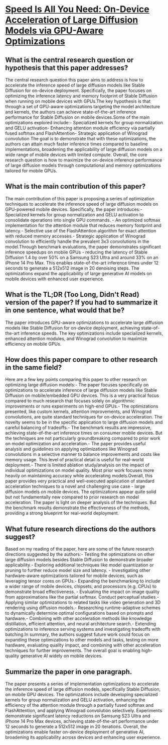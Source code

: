 # [Speed Is All You Need: On-Device Acceleration of Large Diffusion Models   via GPU-Aware Optimizations](https://arxiv.org/abs/2304.11267)

## What is the central research question or hypothesis that this paper addresses?

The central research question this paper aims to address is how to accelerate the inference speed of large diffusion models like Stable Diffusion for on-device deployment. Specifically, the paper focuses on optimizing the inference latency and memory footprint of Stable Diffusion when running on mobile devices with GPUs.The key hypothesis is that through a set of GPU-aware optimizations targeting the model architecture and kernels, the authors can achieve state-of-the-art inference performance for Stable Diffusion on mobile devices.Some of the main optimizations explored include:- Specialized kernels for group normalization and GELU activation- Enhancing attention module efficiency via partially fused softmax and FlashAttention- Strategic application of Winograd convolution The goal is to demonstrate that with these optimizations, the authors can attain much faster inference times compared to baseline implementations, broadening the applicability of large diffusion models on a wide range of mobile devices with limited compute. Overall, the core research question is how to maximize the on-device inference performance of large diffusion models through computational and memory optimizations tailored for mobile GPUs.


## What is the main contribution of this paper?

The main contribution of this paper is proposing a series of optimization techniques to accelerate the inference speed of large diffusion models on GPU-powered mobile devices. Specifically, the paper introduces:- Specialized kernels for group normalization and GELU activation to consolidate operations into single GPU commands. - An optimized softmax implementation for the attention module that reduces memory footprint and latency.- Selective use of the FlashAttention algorithm for exact attention with reduced memory accesses.- Strategic application of Winograd convolution to efficiently handle the prevalent 3x3 convolutions in the model.Through benchmark evaluations, the paper demonstrates significant inference speedups on mobile GPUs - reducing the latency of Stable Diffusion 1.4 by over 50% on a Samsung S23 Ultra and around 33% on an iPhone 14 Pro Max. This enables state-of-the-art inference times under 12 seconds to generate a 512x512 image in 20 denoising steps. The optimizations expand the applicability of large generative AI models on mobile devices with enhanced user experience.


## What is the TL;DR (Too Long, Didn't Read) version of the paper? If you had to summarize it in one sentence, what would that be?

The paper introduces GPU-aware optimizations to accelerate large diffusion models like Stable Diffusion for on-device deployment, achieving state-of-the-art inference speeds. The key optimizations include specialized kernels, enhanced attention modules, and Winograd convolution to maximize efficiency on mobile GPUs.


## How does this paper compare to other research in the same field?

Here are a few key points comparing this paper to other research on optimizing large diffusion models:- The paper focuses specifically on optimizations to accelerate inference of large diffusion models like Stable Diffusion on mobile/embedded GPU devices. This is a very practical focus compared to much research that focuses solely on algorithmic improvements or runs experiments on high-end GPUs.- The optimizations presented, like custom kernels, attention improvements, and Winograd convolutions, are quite standard techniques for on-device acceleration. The novelty seems to be in the specific application to large diffusion models and careful balancing of tradeoffs.- The benchmark results are impressive, achieving state-of-the-art inference times on consumer mobile devices. But the techniques are not particularly groundbreaking compared to prior work on model optimization and acceleration.- The paper provides useful analysis and guidelines on applying optimizations like Winograd convolutions in a selective manner to balance improvements and costs like memory usage. This level of practical detail is useful for real-world deployment.- There is limited ablation study/analysis on the impact of individual optimizations on model quality. Most prior work focuses more heavily on maintaining accuracy while accelerating models.Overall, this paper provides very practical and well-executed application of standard acceleration techniques to a novel and challenging use case - large diffusion models on mobile devices. The optimizations appear quite solid but not fundamentally new compared to prior research on model acceleration. The paper is light on deeper analysis of the techniques. But the benchmark results demonstrate the effectiveness of the methods, providing a strong blueprint for real-world deployment.


## What future research directions do the authors suggest?

Based on my reading of the paper, here are some of the future research directions suggested by the authors:- Testing the optimizations on other large diffusion models besides Stable Diffusion to demonstrate broader applicability.- Exploring additional techniques like model quantization or pruning to further reduce model size and latency. - Investigating other hardware-aware optimizations tailored for mobile devices, such as leveraging tensor cores on GPUs.- Expanding the benchmarking to include a wider range of mobile devices, chipsets, and processors (e.g. CPUs) to demonstrate broad effectiveness. - Evaluating the impact on image quality from approximations like the partial softmax. Conduct perceptual studies.- Applying similar optimizations to related tasks like video generation and 3D rendering using diffusion models.- Researching runtime-adaptive schemes to dynamically determine optimal configurations based on prompts and hardware.- Combining with other acceleration methods like knowledge distillation, efficient attention, and neural architecture search.- Extending optimizations to inference serving systems and investigating tradeoffs with batching.In summary, the authors suggest future work could focus on expanding these optimizations to other models and tasks, testing on more hardware, evaluating quality impact, and combining with other acceleration techniques for further improvements. The overall goal is enabling high-quality generative AI widely on mobile devices.


## Summarize the paper in one paragraph.

The paper presents a series of implementation optimizations to accelerate the inference speed of large diffusion models, specifically Stable Diffusion, on mobile GPU devices. The optimizations include developing specialized kernels for group normalization and GELU activation, enhancing the efficiency of the attention module through a partially fused softmax and FlashAttention, and applying Winograd convolution selectively. Experiments demonstrate significant latency reductions on Samsung S23 Ultra and iPhone 14 Pro Max devices, achieving state-of-the-art performance under 12 seconds to generate a 512x512 image in 20 iterations. Overall, the optimizations enable faster on-device deployment of generative AI, broadening its applicability across devices and enhancing user experience.
